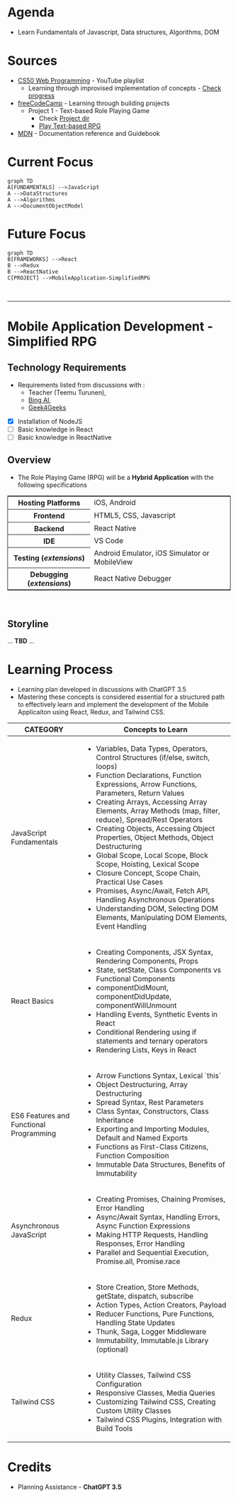 # Agenda
 - Learn Fundamentals of Javascript, Data structures, Algorithms, DOM

# Sources
- [CS50 Web Programming](https://youtube.com/playlist?list=PLhQjrBD2T380xvFSUmToMMzERZ3qB5Ueu&si=fESzUI9mLIPKQBlQ) - YouTube playlist
    - Learning through improvised implementation of concepts - [Check progress](https://github.com/prak112/cs50-webdev/tree/main/javascript)
- [freeCodeCamp](https://www.freecodecamp.org/learn/javascript-algorithms-and-data-structures-v8/) - Learning through building projects
    - Project 1 - Text-based Role Playing Game
        - Check [Project dir](https://github.com/prak112/DevSchool-Javascript/tree/text-rpg)
        - [Play Text-based RPG](https://prak112.github.io/DevSchool-Javascript/)
- [MDN](https://developer.mozilla.org/en-US/docs/Web/JavaScript) - Documentation reference and Guidebook

# Current Focus
```mermaid
graph TD
A[FUNDAMENTALS] -->JavaScript
A -->DataStructures
A -->Algorithms
A -->DocumentObjectModel
```

# Future Focus
```mermaid
graph TD
B[FRAMEWORKS] -->React 
B -->Redux
B -->ReactNative
C[PROJECT] -->MobileApplication-SimplifiedRPG
```
<br>
<hr>

# Mobile Application Development - Simplified RPG
## Technology Requirements
- Requirements listed from discussions with :
    -   Teacher (Teemu Turunen), 
    -   [Bing AI](https://sl.bing.net/dEhXls9KsqO), 
    -   [Geek4Geeks](https://www.geeksforgeeks.org/introduction-react-native/?ref=lbp)

- [X] Installation of NodeJS
- [ ] Basic knowledge in React 
- [ ] Basic knowledge in ReactNative

## Overview
- The Role Playing Game (RPG) will be a **Hybrid Application** with the following specifications 

<table style="border: 1px solid; border-collapse: collapse;">
    <tr>
        <th>Hosting Platforms</th>
        <td>iOS, Android</td>
    </tr>
    <tr>
        <th>Frontend</th>
        <td>HTML5, CSS, Javascript</td>
    </tr>
    <tr>
        <th>Backend</th>
        <td>React Native</td>
    <tr>
    <tr>
        <th>IDE</th>
        <td>VS Code</td>
    </tr>
    <tr>
        <th>Testing (<i>extensions</i>)</th>
        <td>Android Emulator, iOS Simulator or MobileView</td>
    </tr>
    <tr>
        <th>Debugging (<i>extensions</i>)</th>
        <td>React Native Debugger</td>
    </tr>
</table>

<br>

## Storyline
... **TBD** ...


# Learning Process
- Learning plan developed in discussions with ChatGPT 3.5
- Mastering these concepts is considered essential for a structured path to effectively learn and implement the development of the Mobile Applicaiton using React, Redux, and Tailwind CSS.

<table>
    <thead>
        <tr>
            <th>CATEGORY</th>
            <th>Concepts to Learn</th>
        </tr>
    </thead>
    <tbody>
        <tr>
            <td>JavaScript Fundamentals</td>
            <td>
                <ul>
                    <li>Variables, Data Types, Operators, Control Structures (if/else, switch, loops)</li>
                    <li>Function Declarations, Function Expressions, Arrow Functions, Parameters, Return Values</li>
                    <li>Creating Arrays, Accessing Array Elements, Array Methods (map, filter, reduce), Spread/Rest Operators</li>
                    <li>Creating Objects, Accessing Object Properties, Object Methods, Object Destructuring</li>
                    <li>Global Scope, Local Scope, Block Scope, Hoisting, Lexical Scope</li>
                    <li>Closure Concept, Scope Chain, Practical Use Cases</li>
                    <li>Promises, Async/Await, Fetch API, Handling Asynchronous Operations</li>
                    <li>Understanding DOM, Selecting DOM Elements, Manipulating DOM Elements, Event Handling</li>
                </ul>
            </td>
        </tr>
        <tr>
            <td>React Basics</td>
            <td>
                <ul>
                    <li>Creating Components, JSX Syntax, Rendering Components, Props</li>
                    <li>State, setState, Class Components vs Functional Components</li>
                    <li>componentDidMount, componentDidUpdate, componentWillUnmount</li>
                    <li>Handling Events, Synthetic Events in React</li>
                    <li>Conditional Rendering using if statements and ternary operators</li>
                    <li>Rendering Lists, Keys in React</li>
                </ul>
            </td>
        </tr>
        <tr>
            <td>ES6 Features and Functional Programming</td>
            <td>
                <ul>
                    <li>Arrow Functions Syntax, Lexical `this`</li>
                    <li>Object Destructuring, Array Destructuring</li>
                    <li>Spread Syntax, Rest Parameters</li>
                    <li>Class Syntax, Constructors, Class Inheritance</li>
                    <li>Exporting and Importing Modules, Default and Named Exports</li>
                    <li>Functions as First-Class Citizens, Function Composition</li>
                    <li>Immutable Data Structures, Benefits of Immutability</li>
                </ul>
            </td>
        </tr>
        <tr>
            <td>Asynchronous JavaScript</td>
            <td>
                <ul>
                    <li>Creating Promises, Chaining Promises, Error Handling</li>
                    <li>Async/Await Syntax, Handling Errors, Async Function Expressions</li>
                    <li>Making HTTP Requests, Handling Responses, Error Handling</li>
                    <li>Parallel and Sequential Execution, Promise.all, Promise.race</li>
                </ul>
            </td>
        </tr>
        <tr>
            <td>Redux</td>
            <td>
                <ul>
                    <li>Store Creation, Store Methods, getState, dispatch, subscribe</li>
                    <li>Action Types, Action Creators, Payload</li>
                    <li>Reducer Functions, Pure Functions, Handling State Updates</li>
                    <li>Thunk, Saga, Logger Middleware</li>
                    <li>Immutability, Immutable.js Library (optional)</li>
                </ul>
            </td>
        </tr>
        <tr>
            <td>Tailwind CSS</td>
            <td>
                <ul>
                    <li>Utility Classes, Tailwind CSS Configuration</li>
                    <li>Responsive Classes, Media Queries</li>
                    <li>Customizing Tailwind CSS, Creating Custom Utility Classes</li>
                    <li>Tailwind CSS Plugins, Integration with Build Tools</li>
                </ul>
            </td>
        </tr>
    </tbody>
</table>



# Credits
- Planning Assistance  - **ChatGPT 3.5**